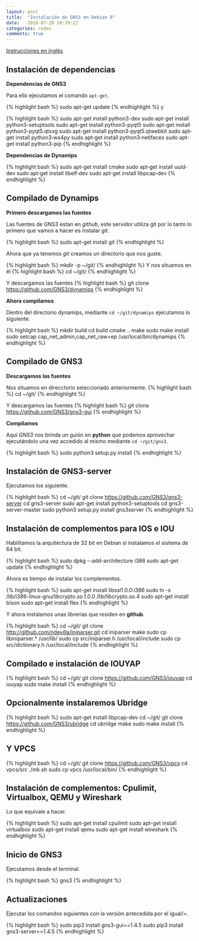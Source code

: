 ```yaml
---
layout: post
title:  "Instalación de GNS3 en Debian 8"
date:   2016-07-28 10:39:22
categories: redes
comments: true
---
```


[Instrucciones en inglés](https://gns3.com/support/docs/installing-gns3-1-4-on-ubuntu-li)

Instalación de dependencias
---------------------------

**Dependencias de GNS3**

Para ello ejecutamos el comando `apt-get`.

{% highlight bash %}
sudo apt-get update 
{% endhighlight %}
y

{% highlight bash %}
sudo apt-get install python3-dev
sudo apt-get install python3-setuptools
sudo apt-get install python3-pyqt5
sudo apt-get install python3-pyqt5.qtsvg
sudo apt-get install python3-pyqt5.qtwebkit
sudo apt‐get install python3‐ws4py
sudo apt‐get install python3‐netifaces
sudo apt-get install python3-pip
{% endhighlight %}


**Dependencias de Dynamips**

{% highlight bash %}
sudo apt-get install cmake
sudo apt‐get install uuid‐dev
sudo apt‐get install libelf‐dev
sudo apt‐get install libpcap‐dev
{% endhighlight %}

Compilado de Dynamips
---------------------

**Primero descargamos las fuentes**

Las fuentes de GNS3 estan en *github*, este servidor utiliza git por lo tanto lo primero que vamos a hacer es instalar *git*.

{% highlight bash %}
sudo apt-get install git
{% endhighlight %}

Ahora que ya tenemos *git* creamos un directorio que nos guste.

{% highlight bash %}
mkdir -p ~/git/
{% endhighlight %}
Y nos situamos en él
{% highlight bash %}
cd ~/git/
{% endhighlight %}

Y descargamos las fuentes
{% highlight bash %}
git clone https://github.com/GNS3/dynamips
{% endhighlight %}

**Ahora compilamos**

Dentro del directorio dynamips, mediante `cd ~/git/dynamips` ejecutamos lo siguiente.

{% highlight bash %}
mkdir build
cd build
cmake ..
make
sudo make install
sudo setcap cap_net_admin,cap_net_raw=ep /usr/local/bin/dynamips
{% endhighlight %}


Compilado de GNS3
-----------------

**Descargamos las fuentes**

Nos situamos en direcctorio seleccionado anteriormente.
{% highlight bash %}
cd ~/git/
{% endhighlight %}

Y descargamos las fuentes
{% highlight bash %}
git clone https://github.com/GNS3/gns3-gui
{% endhighlight %}


**Compilamos**

Aquí *GNS3* nos brinda un guión en **python** que podemos aprovechar ejecutándolo una vez accedido al mismo mediante `cd ~/git/gns3`.

{% highlight bash %}
sudo python3 setup.py install
{% endhighlight %}

Instalación de GNS3-server
--------------------------

Ejecutamos los siguiente.

{% highlight bash %}
cd ~/git/
git clone https://github.com/GNS3/gns3-server
cd gns3-server
sudo apt-get install python3-setuptools
cd gns3-server-master
sudo python3 setup.py install
gns3server
{% endhighlight %}


Instalación de complementos para IOS e IOU
-------------------------------------------

Habilitamos la arquitectura de 32 bit en Debian si instalamos el sistema de 64 bit.

{% highlight bash %}
sudo dpkg --add-architecture i386
sudo apt-get update
{% endhighlight %}

Ahora es tiempo de instalar los complementos.

{% highlight bash %}
sudo apt-get install libssl1.0.0:i386
sudo ln -s /lib/i386-linux-gnu/libcrypto.so.1.0.0 /lib/libcrypto.so.4
sudo apt-get install bison
sudo apt-get install flex
{% endhighlight %}

Y ahora instalamos unas librerias que residen en **github**.

{% highlight bash %}
cd ~/git/
git clone http://github.com/ndevilla/iniparser.git
cd iniparser
make
sudo cp libiniparser.* /usr/lib/
sudo cp src/iniparser.h /usr/local/include
sudo cp src/dictionary.h /usr/local/include
{% endhighlight %}

Compilado e instalación de IOUYAP
---------------------------------

{% highlight bash %}
cd ~/git/
git clone https://github.com/GNS3/iouyap
cd iouyap
sudo make install
{% endhighlight %}

Opcionalmente instalaremos Ubridge
----------------------------------

{% highlight bash %}
sudo apt-get install libpcap-dev
cd ~/git/
git clone https://github.com/GNS3/ubridge
cd ubridge
make
sudo make install
{% endhighlight %}

Y VPCS
------

{% highlight bash %}
cd ~/git/
git clone https://github.com/GNS3/vpcs
cd vpcs/src
./mk.sh
sudo cp vpcs /usr/local/bin/
{% endhighlight %}

Instalación de complementos: Cpulimit, Virtualbox, QEMU y Wireshark
-------------------------------------------------------------------

Lo que equivale a hacer.

{% highlight bash %}
sudo apt-get install cpulimit
sudo apt-get install virtualbox
sudo apt-get install qemu
sudo apt-get install wireshark
{% endhighlight %}

Inicio de GNS3
--------------

Ejecutamos desde el terminal.

{% highlight bash %}
gns3
{% endhighlight %}

Actualizaciones
---------------

Ejecutar los comandos siguientes con la versión antecedida por el igual/=.

{% highlight bash %}
sudo pip3 install gns3-gui==1.4.5
sudo pip3 install gns3-server==1.4.5
{% endhighlight %}

